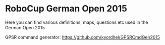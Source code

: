 RoboCup German Open 2015
========================

Here you can find various definitions, maps, questions etc used in the German Open 2015

GPSR command generator: https://github.com/kyordhel/GPSRCmdGen2015

